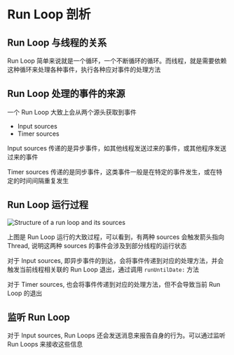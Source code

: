 # Run Loop 剖析

## Run Loop 与线程的关系

Run Loop 简单来说就是一个循环，一个不断循环的循环。而线程，就是需要依赖这种循环来处理各种事件，执行各种应对事件的处理方法

## Run Loop 处理的事件的来源

一个 Run Loop 大致上会从两个源头获取到事件

- Input sources
- Timer sources

Input sources 传递的是异步事件，如其他线程发送过来的事件，或其他程序发送过来的事件

Timer sources 传递的是同步事件，这类事件一般是在特定的事件发生，或在特定的时间间隔重复发生

## Run Loop 运行过程

![Structure of a run loop and its sources](https://developer.apple.com/library/archive/documentation/Cocoa/Conceptual/Multithreading/Art/runloop.jpg)

上图是 Run Loop 运行的大致过程，可以看到，有两种 sources 会触发箭头指向 Thread, 说明这两种 sources 的事件会涉及到部分线程的运行状态

对于 Input sources, 即异步事件的到达，会将事件传递到对应的处理方法，并会触发当前线程相关联的 Run Loop 退出，通过调用 `runUntilDate:` 方法

对于 Timer sources, 也会将事件传递到对应的处理方法，但不会导致当前 Run Loop 的退出

## 监听 Run Loop

对于 Input sources, Run Loops 还会发送消息来报告自身的行为。可以通过监听 Run Loops 来接收这些信息



